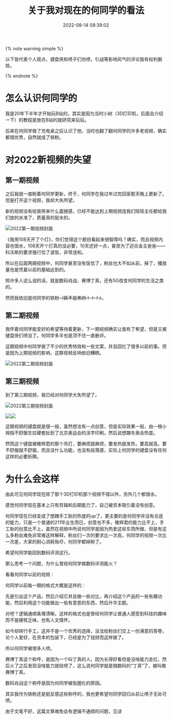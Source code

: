 ﻿---
title: 关于我对现在的何同学的看法
cover: https://bu.dusays.com/2022/09/01/63103a60d3471.webp
abbrlink: 45897d5c
date: 2022-08-14 08:39:02
tags:
 - 个人
categories: 个人
description: 希望何同学能够不负我们的期望啊
swiper_index: 4
updated: 2022-09-11 21:23:03
---

{% note warning simple %}

以下皆代表个人观点，键盘侠和喷子们勿喷，引战等影响风气的评论我有权利删除。

{% endnote %}

# 怎么认识何同学的

我是20年下半年才开始玩B站的，其实是因为当时小树（3D打印机，后面会介绍一下）的教程是放在B站的就研究来玩玩。

后来在何同学做了充电桌之后认识了他，当时也翻了翻何同学的许多老视频，确实都很优秀，自然就成了铁粉。

# 对2022新视频的失望

## 第一期视频

之后我就一直盼着何同学更新，终于，何同学在我过年过完回家那天晚上更新了。但是打开这个视频，我却大失所望。

新的视频没有给我带来什么震撼感，已经不能达到上期视频连我们班班主任都给我们放的水准了，质量真的挺水的。

![2022第一期视频封面](https://cdn1.tianli0.top/gh/LYXOfficial/LYXOfficial.github.io/image/htx/1660438695326.png)

《我用108天开了个灯》，你们觉得这个题目看起来很智障吗？确实，而且视频内容也很水，108天开个灯真的没必要，10天还好一点，甚至为了迎合金主爸爸——科沃斯的要求强行恰了波饭，非常违和。

所以在后面两期视频中，何同学甚至没有饭恰了，粉丝也大不如从前，掉了，播放量也是凭着以前的基础达到的。

照许多人这么说的话，就是数码肖战、赛博丁真，还有5G改变何同学的生活之类的。

然而我依旧是何同学的铁粉~~（铁不是黑的！！！）~~。

## 第二期视频

我怀着何同学能变好的希望等待着更新，下一期视频确实让我有了希望，但是又被键盘侠们喷没了。何同学多半也是顶不住一直删评。

这期视频中何同学做了不少的优秀特效和一些文案，并且回忆了很多以前的事。但是因为上期视频的影响，这群视频反响依旧糟糕。

![2022第二期视频封面](https://cdn1.tianli0.top/gh/LYXOfficial/LYXOfficial.github.io/image/htx/1660439068219.png)

## 第三期视频

到了第三期视频，我已经对何同学大失所望了。

![2022第三期视频封面](https://cdn1.tianli0.top/gh/LYXOfficial/LYXOfficial.github.io/image/htx/1660439324530.png)

![](https://cdn1.tianli0.top/gh/LYXOfficial/LYXOfficial.github.io/image/htx/1660439761500.png)![](https://cdn1.tianli0.top/gh/LYXOfficial/LYXOfficial.github.io/image/htx/1660439786888.png)

这期视频的键盘就是很一般，虽然想法有一点创意，但是实际效果一般，由一根小拇指不舒服生拉硬套扯到了北京奥运会的活字印刷，然后说想蹭冬奥会热度。

然而这个键盘被稚辉君的那个吊打，要麻烦就麻烦，要发热就发热，要高就高，要不舒服就不舒服，而且没什么功能，也没有段落感，实际上何同学的键盘没有任何这样的必要折腾。

# 为什么会这样

由此可见何同学现在除了那个3D打印机那个视频不错以外，另外几个都很水。

感觉何同学现在基本上只有剪辑和后期能力了，自己被资本吸引着没有创意。

何同学现在已经变成了想蹭手工耿的热度的up了，更主要的是何同学并没有合适的能力，只是一个普通的211毕业生而已，创意也不多，稚辉君的能力比不上，手工耿的创意比不上，虽然在视频中所说何同学是因为热爱这些东西所做，但是有这么多粉丝难免非常难这样解释，粉丝们一次的要求比一次高，何同学的视频一次比一次差，大家的耐心消耗殆尽，何同学都掉粉了。

希望何同学能回到数码评测这行。

那么思考一个问题，为什么曾经何同学做数码评测能火？

看看何同学以前的视频：

何同学以前每一期的格式大概是这样的：

先是引出这个产品，然后介绍它并且做一些对比，再介绍这个产品的一些有趣功能，然后利用这个功能做出一些有意思的东西，然后升华主题。

对吧？逻辑通顺条理清晰。这样的格式也是曾经何同学让普通人感受到科技的趣味而不是硬核乏味，也有人文情怀。

如今却转行手工，这并不是一个优秀的选择，没法给粉丝们交上一份满意的答卷，论个人爱好，在资本的包装下，已经是为了钱财而这样做了。

所以何同学被很多人喷。

赛博丁真这个称呼，是因为一个叫丁真的人，因为长得好看但是没啥能力走红，然后火了之后发现没啥能力就给喷了，这么说何同学就是搞数码的“丁真”了，被叫做赛博丁真。

数码肖战这个称呼是因为何同学被饭圈化的原因。

其实我作为铁粉还是挺反感这些称呼的，我也更希望何同学回归从前让喷子无处可喷。

由于文笔不好，这篇文章难免会有逻辑不通顺的问题，见谅
